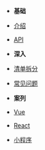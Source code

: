 -   **基础**
-   [介绍](/)
-   [API](/api.md)

-   **深入**
-   [清单拆分](/deep/thunk.md)
-   [常见问题](/deep/question.md)

-   **案列**
-   [Vue](/demo/vue.md)
-   [React](/demo/react.md)
-   [小程序](/demo/applets.md)
